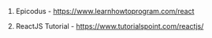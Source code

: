 1. Epicodus - https://www.learnhowtoprogram.com/react

2. ReactJS Tutorial - https://www.tutorialspoint.com/reactjs/
